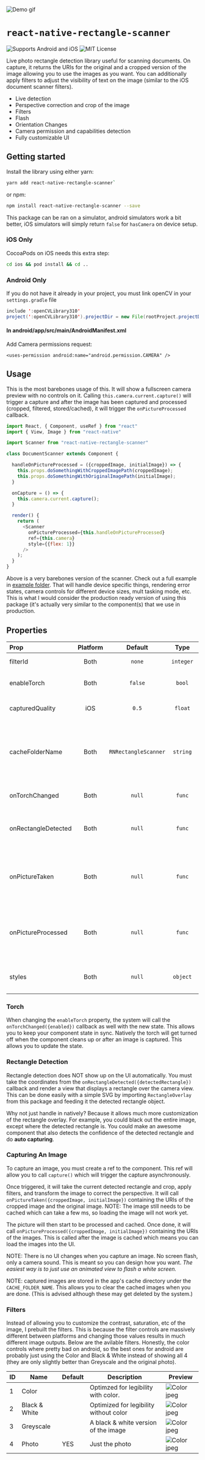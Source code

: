 ![Demo gif](images/demo.gif)
# `react-native-rectangle-scanner`

![Supports Android and iOS](https://img.shields.io/badge/platforms-android%20|%20ios%20-lightgrey.svg) ![MIT License](https://img.shields.io/npm/l/@react-native-community/netinfo.svg)

Live photo rectangle detection library useful for scanning documents. On capture, it returns the URIs for the original and a cropped version of the image allowing you to use the images as you want. You can additionally apply filters to adjust the visibility of text on the image (similar to the iOS document scanner filters).

- Live detection
- Perspective correction and crop of the image
- Filters
- Flash
- Orientation Changes
- Camera permission and capabilities detection
- Fully customizable UI

## Getting started

Install the library using either yarn:

```sh
yarn add react-native-rectangle-scanner`
```

or npm:

```sh
npm install react-native-rectangle-scanner --save
```

This package can be ran on a simulator, android simulators work a bit better, iOS simulators will simply return `false` for `hasCamera` on device setup.

### iOS Only

CocoaPods on iOS needs this extra step:

```sh
cd ios && pod install && cd ..
```

### Android Only

If you do not have it already in your project, you must link openCV in your `settings.gradle` file

```java
include ':openCVLibrary310'
project(':openCVLibrary310').projectDir = new File(rootProject.projectDir,'../node_modules/react-native-rectangle-scanner/android/openCVLibrary310')
```

#### In android/app/src/main/AndroidManifest.xml

Add Camera permissions request:

```
<uses-permission android:name="android.permission.CAMERA" />
```

## Usage

This is the most barebones usage of this. It will show a fullscreen camera preview with no controls on it. Calling `this.camera.current.capture()` will trigger a capture and after the image has been captured and processed (cropped, filtered, stored/cached), it will trigger the `onPictureProcessed` callback.


```javascript
import React, { Component, useRef } from "react"
import { View, Image } from "react-native"

import Scanner from "react-native-rectangle-scanner"

class DocumentScanner extends Component {

  handleOnPictureProcessed = ({croppedImage, initialImage}) => {
    this.props.doSomethingWithCroppedImagePath(croppedImage);
    this.props.doSomethingWithOriginalImagePath(initialImage);
  }

  onCapture = () => {
    this.camera.current.capture();
  }

  render() {
    return (
      <Scanner
        onPictureProcessed={this.handleOnPictureProcessed}
        ref={this.camera}
        style={{flex: 1}}
      />
    );
  }
}
```

Above is a very barebones version of the scanner. Check out a full example in [example folder](example/CompleteExample.js). That will handle device specific things, rendering error states, camera controls for different device sizes, mult tasking mode, etc. This is what I would consider the production ready version of using this package (it's actually very similar to the component(s) that we use in production.


## Properties

| Prop                        | Platform | Default |   Type    | Description                                                |
| :-------------------------- | :------: | :-----: | :-------: | :--------------------------------------------------------- |
| filterId                    |   Both   | `none`  | `integer` | The id of the filter to use. [See More](#filters)                  |
| enableTorch                 |   Both   | `false` |  `bool`   | If the flashlight should be turned on                      |
| capturedQuality             |   iOS    |  `0.5`  |  `float`  | The jpeg quality of the output images                      |
| cacheFolderName             |   Both    |  `RNRectangleScanner`  |  `string`  | The folder name in the app's cache directory to store the images. You can get this by importing the `CACHE_FOLDER_NAME` constant.                      |
| onTorchChanged              |   Both   | `null`  |  `func`   | Called when the system changes the flash state |
| onRectangleDetected         |   Both   | `null`  |  `func`   | Called when the system detects a rectangle on the image, sends the coordinates  |
| onPictureTaken              |   Both   | `null`  |  `func`   | Called after an image is captured. It hasn't been cached yet but it will send you the URIs of where it will store it  |
| onPictureProcessed          |   Both   | `null`  |  `func`   | Called after an image was captured and cached. It sends the URIs of where it stored the images.  |
| styles                      |   Both   | `null`  |  `object` | Styles the camera view (works best on fullscreen/flex: 1). |


### Torch
When changing the `enableTorch` property, the system will call the `onTorchChanged({enabled})` callback as well with the new state. This allows you to keep your component state in sync. Natively the torch will get turned off when the component cleans up or after an image is captured. This allows you to update the state.

### Rectangle Detection
Rectangle detection does NOT show up on the UI automatically. You must take the coordinates from the `onRectangleDetected({detectedRectangle})` callback and render a view that displays a rectangle over the camera view. This can be done easily with a simple SVG by importing `RectangleOverlay` from this package and feeding it the detected rectangle object.

Why not just handle in natively? Because it allows much more customization of the rectangle overlay. For example, you could black out the entire image, except where the detected rectangle is.  You could make an awesome component that also detects the confidence of the detected rectangle and do **auto capturing**.

### Capturing An Image
To capture an image, you must create a ref to the component. This ref will allow you to call `capture()` which will trigger the capture asynchronously.

Once triggered, it will take the current detected rectangle and crop, apply filters, and transform the image to correct the perspective. It will call `onPictureTaken({croppedImage, initialImage})` containing the URIs of the cropped image and the original image. NOTE: The image still needs to be cached which can take a few ms, so loading the image will not work yet.

The picture will then start to be processed and cached. Once done, it will call `onPictureProcessed({croppedImage, initialImage})` containing the URIs of the images. This is called after the image is cached which means you can load the images into the UI.

NOTE: There is no UI changes when you capture an image. No screen flash, only a camera sound. This is meant so you can design how you want. *The easiest way is to just use an animated view to flash a white screen.*

NOTE: captured images are stored in the app's cache directory under the `CACHE_FOLDER_NAME`. This allows you to clear the cached images when you are done. (This is advised although these may get deleted by the system.)

### Filters
Instead of allowing you to customize the contrast, saturation, etc of the image, I prebuilt the filters. This is because the filter controls are massively different between platforms and changing those values results in much different image outputs. Below are the avilable filters. Honestly, the color controls where pretty bad on android, so the best ones for android are probably just using the Color and Black & White instead of showing all 4 (they are only slightly better than Greyscale and the original photo).

| ID | Name          | Default | Description                            | Preview                                    |
| -- | ------------- | ------- | -------------------------------------- | -------------------------------------------|
| 1  | Color         |         | Optimzed for legibility with color.    | ![Color jpeg](images/color.jpeg)           |
| 2  | Black & White |         | Optimized for legibility without color | ![Color jpeg](images/black-and-white.jpeg) |
| 3  | Greyscale     |         | A black & white version of the image   | ![Color jpeg](images/greyscale.jpeg)       |
| 4  | Photo         | YES     | Just the photo                         | ![Color jpeg](images/photo.jpeg)           |
